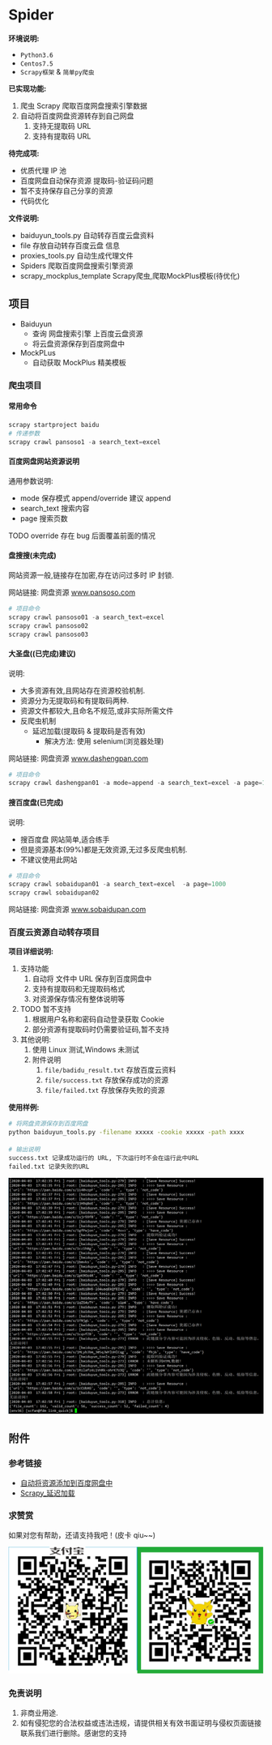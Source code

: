 # Spider

**环境说明:**

- `Python3.6`
- `Centos7.5`
- `Scrapy框架` & `简单py爬虫`

**已实现功能:**

1. 爬虫 Scrapy 爬取百度网盘搜索引擎数据
2. 自动将百度网盘资源转存到自己网盘
   1. 支持无提取码 URL
   2. 支持有提取码 URL

**待完成项:**

- 优质代理 IP 池
- 百度网盘自动保存资源 提取码-验证码问题
- 暂不支持保存自己分享的资源
- 代码优化

**文件说明:**

- baiduyun_tools.py 自动转存百度云盘资料
- file 存放自动转存百度云盘 信息
- proxies_tools.py 自动生成代理文件
- Spiders 爬取百度网盘搜索引擎资源
- scrapy_mockplus_template Scrapy爬虫,爬取MockPlus模板(待优化)

## 项目

- Baiduyun
  - 查询 网盘搜索引擎 上百度云盘资源
  - 将云盘资源保存到百度网盘中
- MockPLus
  - 自动获取 MockPlus 精美模板

### 爬虫项目

#### 常用命令

```python
scrapy startproject baidu
# 传递参数
scrapy crawl pansoso1 -a search_text=excel
```

#### 百度网盘网站资源说明

通用参数说明:

- mode 保存模式 append/override 建议 append
- search_text 搜索内容
- page 搜索页数

TODO override 存在 bug 后面覆盖前面的情况

#### 盘搜搜(未完成)

网站资源一般,链接存在加密,存在访问过多时 IP 封锁.

网站链接: 网盘资源 www.pansoso.com

```python
# 项目命令
scrapy crawl pansoso01 -a search_text=excel
scrapy crawl pansoso02
scrapy crawl pansoso03
```

#### 大圣盘((已完成)建议)

说明:

- 大多资源有效,且网站存在资源校验机制.
- 资源分为无提取码和有提取码两种.
- 资源文件都较大,且命名不规范,或非实际所需文件
- 反爬虫机制
  - 延迟加载(提取码 & 提取码是否有效)
    - 解决方法: 使用 selenium(浏览器处理)

网站链接: 网盘资源 www.dashengpan.com

```python
# 项目命令
scrapy crawl dashengpan01 -a mode=append -a search_text=excel -a page=1
```

#### 搜百度盘(已完成)

说明:

- 搜百度盘 网站简单,适合练手
- 但是资源基本(99%)都是无效资源,无过多反爬虫机制.
- 不建议使用此网站

```python
# 项目命令
scrapy crawl sobaidupan01 -a search_text=excel  -a page=1000
scrapy crawl sobaidupan02
```

网站链接: 网盘资源 www.sobaidupan.com

### 百度云资源自动转存项目

**项目详细说明:**

1. 支持功能
   1. 自动将 文件中 URL 保存到百度网盘中
   2. 支持有提取码和无提取码格式
   3. 对资源保存情况有整体说明等
2. TODO 暂不支持
   1. 根据用户名称和密码自动登录获取 Cookie
   2. 部分资源有提取码时仍需要验证码,暂不支持
3. 其他说明:
   1. 使用 Linux 测试,Windows 未测试
   2. 附件说明
      1. `file/badidu_result.txt` 存放百度云资料
      2. `file/success.txt` 存放保存成功的资源
      3. `file/failed.txt` 存放保存失败的资源

**使用样例:**

```bash
# 将网盘资源保存到百度网盘
python baiduyun_tools.py -filename xxxxx -cookie xxxxx -path xxxx

# 输出说明
success.txt 记录成功运行的 URL, 下次运行时不会在运行此中URL
failed.txt 记录失败的URL
```

![参考图片 Spider_baiduyunpan_01](https://raw.githubusercontent.com/fansichao/images/master/markdown/Spider_baiduyunpan_01.png)

## 附件

### 参考链接

- [自动将资源添加到百度网盘中](https://github.com/tengzhangchao/BaiDuPan)
- [Scrapy\_延迟加载](https://zhuanlan.zhihu.com/p/72887277)

### 求赞赏

如果对您有帮助，还请支持我吧！(皮卡 qiu~~)

![支付宝微信_赞赏图片](https://raw.githubusercontent.com/fansichao/images/master/markdown/%E6%94%AF%E4%BB%98%E5%AE%9D%E5%BE%AE%E4%BF%A1_%E8%B5%9E%E8%B5%8F%E5%9B%BE%E7%89%87.png)

### 免责说明

1. 非商业用途.
2. 如有侵犯您的合法权益或违法违规，请提供相关有效书面证明与侵权页面链接联系我们进行删除。感谢您的支持
